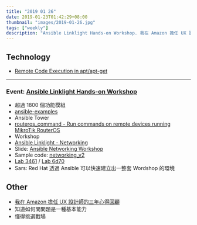 ```yaml
---
title: "2019 01 26"
date: 2019-01-23T01:42:29+08:00
thumbnail: "images/2019-01-26.jpg"
tags: ["weekly"]
description: "Ansible Linklight Hands-on Workshop. 我在 Amazon 擔任 UX 設計師的三年心得回顧"
---
```


## Technology

* [Remote Code Execution in apt/apt-get](https://justi.cz/security/2019/01/22/apt-rce.html)

---

### Event: [Ansible Linklight Hands-on Workshop](https://zh-tw.facebook.com/events/1259638784190446/)

* 超過 1800 個功能模組
* [ansible-examples](https://github.com/ansible/ansible-examples)
* Ansible Tower
* [routeros_command - Run commands on remote devices running MikroTik RouterOS](https://docs.ansible.com/ansible/latest/modules/routeros_command_module.html)
* Workshop
 * [Ansible Linklight - Networking](https://network-automation.github.io/linklight/exercises/networking_v2/)
  * Slide: [Ansible Networking Workshop](https://network-automation.github.io/linklight/decks/ansible_network_v2.html#/)
  * Sample code: [networking_v2](https://github.com/network-automation/linklight/tree/master/exercises/networking_v2)
  * [Lab 3461](https://s3-ap-southeast-1.amazonaws.com/3461.ansibleworkshops.opentlc.com/3461-index.html) / [Lab 6d70](https://s3-ap-northeast-1.amazonaws.com/6d70.ansibleworkshops.opentlc.com/6d70-index.html)
 * Sars: Red Hat 透過 Ansible 可以快速建立出一整套 Wordshop 的環境

## Other

* [我在 Amazon 擔任 UX 設計師的三年心得回顧](https://medium.com/as-a-product-designer/我在amazon三年的心得回顧-5260239998d6)
 * 知道如何問問題是一種基本能力
 * 懂得挑選戰場
